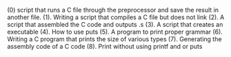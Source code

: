 (0) script that runs a C file through the preprocessor and save the result in another file. (1). Writing a script that compiles a C file but does not link (2). A script that assembled the C code and outputs .s (3). A script that creates an executable (4). How to use puts (5). A program to print proper grammar (6). Writing a C program that prints the size of various types (7). Generating the assembly code of a C code (8). Print without using printf and or puts
